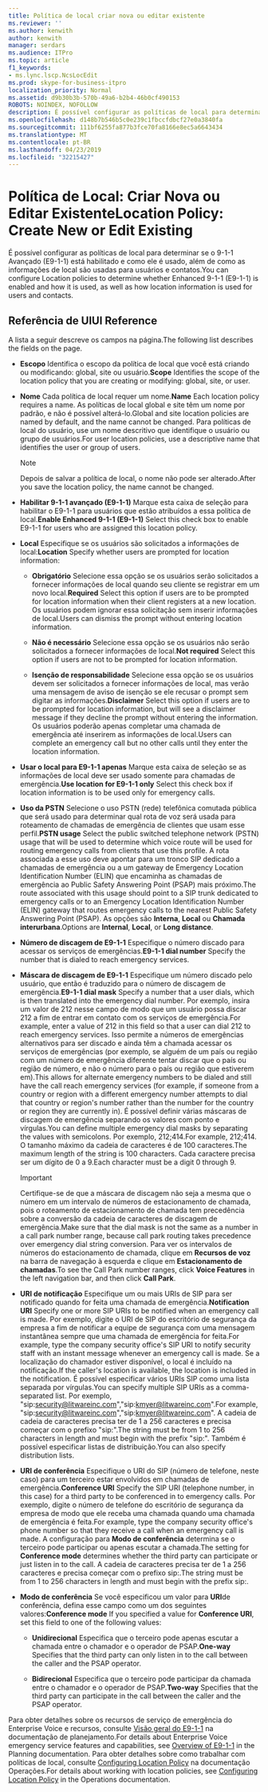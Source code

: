 ```yaml
---
title: Política de local criar nova ou editar existente
ms.reviewer: ''
ms.author: kenwith
author: kenwith
manager: serdars
ms.audience: ITPro
ms.topic: article
f1_keywords:
- ms.lync.lscp.NcsLocEdit
ms.prod: skype-for-business-itpro
localization_priority: Normal
ms.assetid: d9b30b3b-570b-49a6-b2b4-46b0cf490153
ROBOTS: NOINDEX, NOFOLLOW
description: É possível configurar as políticas de local para determinar se o 9-1-1 Avançado (E9-1-1) está habilitado e como ele é usado, além de como as informações de local são usadas para usuários e contatos.
ms.openlocfilehash: d148b7b546b5c0e239c1fbccfdbcf27e0a3840fa
ms.sourcegitcommit: 111bf6255fa877b3fce70fa8166e8ec5a6643434
ms.translationtype: MT
ms.contentlocale: pt-BR
ms.lasthandoff: 04/23/2019
ms.locfileid: "32215427"
---
```

# <a name="location-policy-create-new-or-edit-existing"></a><span data-ttu-id="ae445-103">Política de Local: Criar Nova ou Editar Existente</span><span class="sxs-lookup"><span data-stu-id="ae445-103">Location Policy: Create New or Edit Existing</span></span>

<span data-ttu-id="ae445-104">É possível configurar as políticas de local para determinar se o 9-1-1 Avançado (E9-1-1) está habilitado e como ele é usado, além de como as informações de local são usadas para usuários e contatos.</span><span class="sxs-lookup"><span data-stu-id="ae445-104">You can configure Location policies to determine whether Enhanced 9-1-1 (E9-1-1) is enabled and how it is used, as well as how location information is used for users and contacts.</span></span>

## <a name="ui-reference"></a><span data-ttu-id="ae445-105">Referência de UI</span><span class="sxs-lookup"><span data-stu-id="ae445-105">UI Reference</span></span>

<span data-ttu-id="ae445-106">A lista a seguir descreve os campos na página.</span><span class="sxs-lookup"><span data-stu-id="ae445-106">The following list describes the fields on the page.</span></span>

- <span data-ttu-id="ae445-107">**Escopo** Identifica o escopo da política de local que você está criando ou modificando: global, site ou usuário.</span><span class="sxs-lookup"><span data-stu-id="ae445-107">**Scope** Identifies the scope of the location policy that you are creating or modifying: global, site, or user.</span></span>

- <span data-ttu-id="ae445-108">**Nome** Cada política de local requer um nome.</span><span class="sxs-lookup"><span data-stu-id="ae445-108">**Name** Each location policy requires a name.</span></span> <span data-ttu-id="ae445-109">As políticas de local global e site têm um nome por padrão, e não é possível alterá-lo.</span><span class="sxs-lookup"><span data-stu-id="ae445-109">Global and site location policies are named by default, and the name cannot be changed.</span></span> <span data-ttu-id="ae445-110">Para políticas de local do usuário, use um nome descritivo que identifique o usuário ou grupo de usuários.</span><span class="sxs-lookup"><span data-stu-id="ae445-110">For user location policies, use a descriptive name that identifies the user or group of users.</span></span>

    > [!NOTE]
    > <span data-ttu-id="ae445-111">Depois de salvar a política de local, o nome não pode ser alterado.</span><span class="sxs-lookup"><span data-stu-id="ae445-111">After you save the location policy, the name cannot be changed.</span></span>

- <span data-ttu-id="ae445-112">**Habilitar 9-1-1 avançado (E9-1-1)** Marque esta caixa de seleção para habilitar o E9-1-1 para usuários que estão atribuídos a essa política de local.</span><span class="sxs-lookup"><span data-stu-id="ae445-112">**Enable Enhanced 9-1-1 (E9-1-1)** Select this check box to enable E9-1-1 for users who are assigned this location policy.</span></span>

- <span data-ttu-id="ae445-113">**Local** Especifique se os usuários são solicitados a informações de local:</span><span class="sxs-lookup"><span data-stu-id="ae445-113">**Location** Specify whether users are prompted for location information:</span></span>

  - <span data-ttu-id="ae445-114">**Obrigatório** Selecione essa opção se os usuários serão solicitados a fornecer informações de local quando seu cliente se registrar em um novo local.</span><span class="sxs-lookup"><span data-stu-id="ae445-114">**Required** Select this option if users are to be prompted for location information when their client registers at a new location.</span></span> <span data-ttu-id="ae445-115">Os usuários podem ignorar essa solicitação sem inserir informações de local.</span><span class="sxs-lookup"><span data-stu-id="ae445-115">Users can dismiss the prompt without entering location information.</span></span>

  - <span data-ttu-id="ae445-116">**Não é necessário** Selecione essa opção se os usuários não serão solicitados a fornecer informações de local.</span><span class="sxs-lookup"><span data-stu-id="ae445-116">**Not required** Select this option if users are not to be prompted for location information.</span></span>

  - <span data-ttu-id="ae445-117">**Isenção de responsabilidade** Selecione essa opção se os usuários devem ser solicitados a fornecer informações de local, mas verão uma mensagem de aviso de isenção se ele recusar o prompt sem digitar as informações.</span><span class="sxs-lookup"><span data-stu-id="ae445-117">**Disclaimer** Select this option if users are to be prompted for location information, but will see a disclaimer message if they decline the prompt without entering the information.</span></span> <span data-ttu-id="ae445-118">Os usuários poderão apenas completar uma chamada de emergência até inserirem as informações de local.</span><span class="sxs-lookup"><span data-stu-id="ae445-118">Users can complete an emergency call but no other calls until they enter the location information.</span></span>

- <span data-ttu-id="ae445-119">**Usar o local para E9-1-1 apenas** Marque esta caixa de seleção se as informações de local deve ser usado somente para chamadas de emergência.</span><span class="sxs-lookup"><span data-stu-id="ae445-119">**Use location for E9-1-1 only** Select this check box if location information is to be used only for emergency calls.</span></span>

- <span data-ttu-id="ae445-120">**Uso da PSTN** Selecione o uso PSTN (rede) telefônica comutada pública que será usado para determinar qual rota de voz será usada para roteamento de chamadas de emergência de clientes que usam esse perfil.</span><span class="sxs-lookup"><span data-stu-id="ae445-120">**PSTN usage** Select the public switched telephone network (PSTN) usage that will be used to determine which voice route will be used for routing emergency calls from clients that use this profile.</span></span> <span data-ttu-id="ae445-121">A rota associada a esse uso deve apontar para um tronco SIP dedicado a chamadas de emergência ou a um gateway de Emergency Location Identification Number (ELIN) que encaminha as chamadas de emergência ao Public Safety Answering Point (PSAP) mais próximo.</span><span class="sxs-lookup"><span data-stu-id="ae445-121">The route associated with this usage should point to a SIP trunk dedicated to emergency calls or to an Emergency Location Identification Number (ELIN) gateway that routes emergency calls to the nearest Public Safety Answering Point (PSAP).</span></span> <span data-ttu-id="ae445-122">As opções são **Interna**, **Local** ou **Chamada interurbana**.</span><span class="sxs-lookup"><span data-stu-id="ae445-122">Options are **Internal**, **Local**, or **Long distance**.</span></span>

- <span data-ttu-id="ae445-123">**Número de discagem de E9-1-1** Especifique o número discado para acessar os serviços de emergências.</span><span class="sxs-lookup"><span data-stu-id="ae445-123">**E9-1-1 dial number** Specify the number that is dialed to reach emergency services.</span></span>

- <span data-ttu-id="ae445-124">**Máscara de discagem de E9-1-1** Especifique um número discado pelo usuário, que então é traduzido para o número de discagem de emergência.</span><span class="sxs-lookup"><span data-stu-id="ae445-124">**E9-1-1 dial mask** Specify a number that a user dials, which is then translated into the emergency dial number.</span></span> <span data-ttu-id="ae445-125">Por exemplo, insira um valor de 212 nesse campo de modo que um usuário possa discar 212 a fim de entrar em contato com os serviços de emergência.</span><span class="sxs-lookup"><span data-stu-id="ae445-125">For example, enter a value of 212 in this field so that a user can dial 212 to reach emergency services.</span></span> <span data-ttu-id="ae445-126">Isso permite a números de emergências alternativos para ser discado e ainda têm a chamada acessar os serviços de emergências (por exemplo, se alguém de um país ou região com um número de emergência diferente tentar discar que o país ou região de número, e não o número para o país ou região que estiverem em).</span><span class="sxs-lookup"><span data-stu-id="ae445-126">This allows for alternate emergency numbers to be dialed and still have the call reach emergency services (for example, if someone from a country or region with a different emergency number attempts to dial that country or region's number rather than the number for the country or region they are currently in).</span></span> <span data-ttu-id="ae445-127">É possível definir várias máscaras de discagem de emergência separando os valores com ponto e vírgulas.</span><span class="sxs-lookup"><span data-stu-id="ae445-127">You can define multiple emergency dial masks by separating the values with semicolons.</span></span> <span data-ttu-id="ae445-128">Por exemplo, 212;414.</span><span class="sxs-lookup"><span data-stu-id="ae445-128">For example, 212;414.</span></span> <span data-ttu-id="ae445-129">O tamanho máximo da cadeia de caracteres é de 100 caracteres.</span><span class="sxs-lookup"><span data-stu-id="ae445-129">The maximum length of the string is 100 characters.</span></span> <span data-ttu-id="ae445-130">Cada caractere precisa ser um dígito de 0 a 9.</span><span class="sxs-lookup"><span data-stu-id="ae445-130">Each character must be a digit 0 through 9.</span></span>

    > [!IMPORTANT]
    > <span data-ttu-id="ae445-131">Certifique-se de que a máscara de discagem não seja a mesma que o número em um intervalo de números de estacionamento de chamada, pois o roteamento de estacionamento de chamada tem precedência sobre a conversão da cadeia de caracteres de discagem de emergência.</span><span class="sxs-lookup"><span data-stu-id="ae445-131">Make sure that the dial mask is not the same as a number in a call park number range, because call park routing takes precedence over emergency dial string conversion.</span></span> <span data-ttu-id="ae445-132">Para ver os intervalos de números do estacionamento de chamada, clique em **Recursos de voz** na barra de navegação à esquerda e clique em **Estacionamento de chamadas**.</span><span class="sxs-lookup"><span data-stu-id="ae445-132">To see the Call Park number ranges, click **Voice Features** in the left navigation bar, and then click **Call Park**.</span></span>

- <span data-ttu-id="ae445-133">**URI de notificação** Especifique um ou mais URIs de SIP para ser notificado quando for feita uma chamada de emergência.</span><span class="sxs-lookup"><span data-stu-id="ae445-133">**Notification URI** Specify one or more SIP URIs to be notified when an emergency call is made.</span></span> <span data-ttu-id="ae445-134">Por exemplo, digite o URI de SIP do escritório de segurança da empresa a fim de notificar a equipe de segurança com uma mensagem instantânea sempre que uma chamada de emergência for feita.</span><span class="sxs-lookup"><span data-stu-id="ae445-134">For example, type the company security office's SIP URI to notify security staff with an instant message whenever an emergency call is made.</span></span> <span data-ttu-id="ae445-135">Se a localização do chamador estiver disponível, o local é incluído na notificação.</span><span class="sxs-lookup"><span data-stu-id="ae445-135">If the caller's location is available, the location is included in the notification.</span></span> <span data-ttu-id="ae445-136">É possível especificar vários URIs SIP como uma lista separada por vírgulas.</span><span class="sxs-lookup"><span data-stu-id="ae445-136">You can specify multiple SIP URIs as a comma-separated list.</span></span> <span data-ttu-id="ae445-137">Por exemplo, "sip:security@litwareinc.com","sip:kmyer@litwareinc.com".</span><span class="sxs-lookup"><span data-stu-id="ae445-137">For example, "sip:security@litwareinc.com","sip:kmyer@litwareinc.com".</span></span> <span data-ttu-id="ae445-138">A cadeia de cadeia de caracteres precisa ter de 1 a 256 caracteres e precisa começar com o prefixo "sip:".</span><span class="sxs-lookup"><span data-stu-id="ae445-138">The string must be from 1 to 256 characters in length and must begin with the prefix "sip:".</span></span> <span data-ttu-id="ae445-139">Também é possível especificar listas de distribuição.</span><span class="sxs-lookup"><span data-stu-id="ae445-139">You can also specify distribution lists.</span></span>

- <span data-ttu-id="ae445-140">**URI de conferência** Especifique o URI do SIP (número de telefone, neste caso) para um terceiro estar envolvidos em chamadas de emergência.</span><span class="sxs-lookup"><span data-stu-id="ae445-140">**Conference URI** Specify the SIP URI (telephone number, in this case) for a third party to be conferenced in to emergency calls.</span></span> <span data-ttu-id="ae445-141">Por exemplo, digite o número de telefone do escritório de segurança da empresa de modo que ele receba uma chamada quando uma chamada de emergência é feita.</span><span class="sxs-lookup"><span data-stu-id="ae445-141">For example, type the company security office's phone number so that they receive a call when an emergency call is made.</span></span> <span data-ttu-id="ae445-142">A configuração para  **Modo de conferência** determina se o terceiro pode participar ou apenas escutar a chamada.</span><span class="sxs-lookup"><span data-stu-id="ae445-142">The setting for **Conference mode** determines whether the third party can participate or just listen in to the call.</span></span> <span data-ttu-id="ae445-143">A cadeia de caracteres precisa ter de 1 a 256 caracteres e precisa começar com o prefixo sip:.</span><span class="sxs-lookup"><span data-stu-id="ae445-143">The string must be from 1 to 256 characters in length and must begin with the prefix sip:.</span></span>

- <span data-ttu-id="ae445-144">**Modo de conferência** Se você especificou um valor para **URI**de conferência, defina esse campo como um dos seguintes valores:</span><span class="sxs-lookup"><span data-stu-id="ae445-144">**Conference mode** If you specified a value for **Conference URI**, set this field to one of the following values:</span></span>

  - <span data-ttu-id="ae445-145">**Unidirecional** Especifica que o terceiro pode apenas escutar a chamada entre o chamador e o operador de PSAP.</span><span class="sxs-lookup"><span data-stu-id="ae445-145">**One-way** Specifies that the third party can only listen in to the call between the caller and the PSAP operator.</span></span>

  - <span data-ttu-id="ae445-146">**Bidirecional** Especifica que o terceiro pode participar da chamada entre o chamador e o operador de PSAP.</span><span class="sxs-lookup"><span data-stu-id="ae445-146">**Two-way** Specifies that the third party can participate in the call between the caller and the PSAP operator.</span></span>

<span data-ttu-id="ae445-147">Para obter detalhes sobre os recursos de serviço de emergência do Enterprise Voice e recursos, consulte [Visão geral do E9-1-1](https://technet.microsoft.com/library/c01e6774-bc9f-4c5b-a60b-478b7317b2b7.aspx) na documentação de planejamento.</span><span class="sxs-lookup"><span data-stu-id="ae445-147">For details about Enterprise Voice emergency service features and capabilities, see [Overview of E9-1-1](https://technet.microsoft.com/library/c01e6774-bc9f-4c5b-a60b-478b7317b2b7.aspx) in the Planning documentation.</span></span> <span data-ttu-id="ae445-148">Para obter detalhes sobre como trabalhar com políticas de local, consulte [Configuring Location Policy](https://technet.microsoft.com/library/14e41bcb-ea0a-49c2-99b3-1f61fc34416d.aspx) na documentação Operações.</span><span class="sxs-lookup"><span data-stu-id="ae445-148">For details about working with location policies, see [Configuring Location Policy](https://technet.microsoft.com/library/14e41bcb-ea0a-49c2-99b3-1f61fc34416d.aspx) in the Operations documentation.</span></span>


